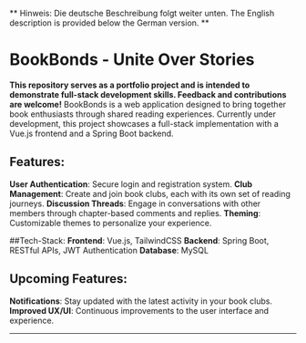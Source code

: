 ** Hinweis: Die deutsche Beschreibung folgt weiter unten. The English description is provided below the German version. **


# BookBonds - Unite Over Stories
**This repository serves as a portfolio project and is intended to demonstrate full-stack development skills. Feedback and contributions are welcome!**
BookBonds is a web application designed to bring together book enthusiasts through shared reading experiences. Currently under development, this project showcases a full-stack implementation with a Vue.js frontend and a Spring Boot backend.

## Features:
**User Authentication**: Secure login and registration system.
**Club Management**: Create and join book clubs, each with its own set of reading journeys.
**Discussion Threads**: Engage in conversations with other members through chapter-based comments and replies.
**Theming**: Customizable themes to personalize your experience.

##Tech-Stack:
**Frontend**: Vue.js, TailwindCSS
**Backend**: Spring Boot, RESTful APIs, JWT Authentication
**Database**: MySQL

## Upcoming Features:
**Notifications**: Stay updated with the latest activity in your book clubs.
**Improved UX/UI**: Continuous improvements to the user interface and experience.


**  **
